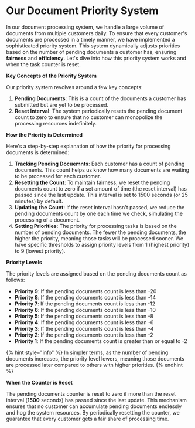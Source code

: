 # Our Document Priority System

In our document processing system, we handle a large volume of documents from multiple customers daily. To ensure that every customer's documents are processed in a timely manner, we have implemented a sophisticated priority system. This system dynamically adjusts priorities based on the number of pending documents a customer has, ensuring **fairness** and **efficiency**. Let's dive into how this priority system works and when the task counter is reset.

**Key Concepts of the Priority System**

Our priority system revolves around a few key concepts:

1. **Pending Documents**: This is a count of the documents a customer has submitted but are yet to be processed.
2. **Reset Interval**: The system periodically resets the pending document count to zero to ensure that no customer can monopolize the processing resources indefinitely.

**How the Priority is Determined**

Here's a step-by-step explanation of how the priority for processing documents is determined:

1. **Tracking Pending Docuemnts**: Each customer has a count of pending documents. This count helps us know how many documents are waiting to be processed for each customer.
2. **Resetting the Count**: To maintain fairness, we reset the pending documents count to zero if a set amount of time (the reset interval) has passed since the last update. This interval is set to 1500 seconds (or 25 minutes) by default.
3. **Updating the Count**: If the reset interval hasn't passed, we reduce the pending documents count by one each time we check, simulating the processing of a document.
4. **Setting Priorities**: The priority for processing tasks is based on the number of pending documents. The fewer the pending documents, the higher the priority, meaning those tasks will be processed sooner. We have specific thresholds to assign priority levels from 1 (highest priority) to 9 (lowest priority).

**Priority Levels**

The priority levels are assigned based on the pending documents count as follows:

* **Priority 9**: If the pending documents count is less than -20
* **Priority 8**: If the pending documents count is less than -14
* **Priority 7**: If the pending documents count is less than -12
* **Priority 6**: If the pending documents count is less than -10
* **Priority 5**: If the pending documents count is less than -8
* **Priority 4**: If the pending documents count is less than -6
* **Priority 3**: If the pending documents count is less than -4
* **Priority 2**: If the pending documents count is less than -2
* **Priority 1**: If the pending documents count is greater than or equal to -2

{% hint style="info" %}
In simpler terms, as the number of pending documents increases, the priority level lowers, meaning those documents are processed later compared to others with higher priorities.
{% endhint %}

**When the Counter is Reset**

The pending documents counter is reset to zero if more than the reset interval (**1500** seconds) has passed since the last update. This mechanism ensures that no customer can accumulate pending documents endlessly and hog the system resources. By periodically resetting the counter, we guarantee that every customer gets a fair share of processing time.
